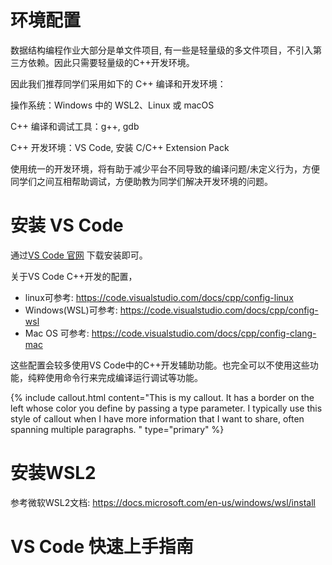 # 环境配置

数据结构编程作业大部分是单文件项目, 有一些是轻量级的多文件项目，不引入第三方依赖。因此只需要轻量级的C++开发环境。

因此我们推荐同学们采用如下的 C++ 编译和开发环境：

操作系统：Windows 中的 WSL2、Linux 或 macOS

C++ 编译和调试工具：g++, gdb

C++ 开发环境：VS Code, 安装 C/C++ Extension Pack

使用统一的开发环境，将有助于减少平台不同导致的编译问题/未定义行为，方便同学们之间互相帮助调试，方便助教为同学们解决开发环境的问题。

# 安装 VS Code

通过[VS Code 官网](https://code.visualstudio.com/) 下载安装即可。

关于VS Code C++开发的配置，
- linux可参考: https://code.visualstudio.com/docs/cpp/config-linux
- Windows(WSL)可参考: https://code.visualstudio.com/docs/cpp/config-wsl
- Mac OS 可参考: https://code.visualstudio.com/docs/cpp/config-clang-mac 

这些配置会较多使用VS Code中的C++开发辅助功能。也完全可以不使用这些功能，纯粹使用命令行来完成编译运行调试等功能。

{% include callout.html content="This is my callout. It has a border on the left whose color you define by passing a type parameter. I typically use this style of callout when I have more information that I want to share, often spanning multiple paragraphs. " type="primary" %} 

# 安装WSL2

参考微软WSL2文档: https://docs.microsoft.com/en-us/windows/wsl/install 


# VS Code 快速上手指南